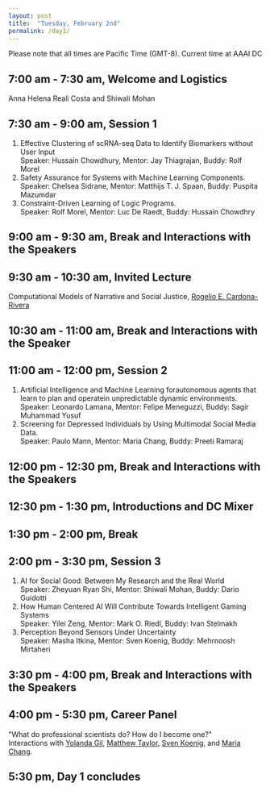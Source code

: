 ```yaml
---
layout: post
title:  "Tuesday, February 2nd"
permalink: /day1/
---
```


Please note that all times are Pacific Time (GMT-8). Current time at <a href="//24timezones.com/usa_time/ca_santa_clara/cupertino.php" style="text-decoration: none" class="clock24" id="tz24-1612034565-cu106157-eyJob3VydHlwZSI6MTIsInNob3dkYXRlIjoiMCIsInNob3dzZWNvbmRzIjoiMCIsInNob3d0aW1lem9uZSI6IjEiLCJ0eXBlIjoiZCIsImxhbmciOiJlbiJ9" title="Cupertino actual time" target="_blank" rel="nofollow">AAAI DC</a>
<script type="text/javascript" src="//w.24timezones.com/l.js" async></script>


7:00 am - 7:30 am, Welcome and Logistics 
----
Anna Helena Reali Costa and Shiwali Mohan

7:30 am - 9:00 am, Session 1
-----
1. Effective Clustering of scRNA-seq Data to Identify Biomarkers without User Input \
   Speaker: Hussain Chowdhury, Mentor: Jay Thiagrajan, Buddy: Rolf Morel
2. Safety Assurance for Systems with Machine Learning Components. \
   Speaker: Chelsea Sidrane, Mentor: Matthijs T. J. Spaan, Buddy: Puspita Mazumdar
3. Constraint-Driven Learning of Logic Programs. \
   Speaker: Rolf Morel, Mentor: Luc De Raedt, Buddy: Hussain Chowdhry
   
9:00 am - 9:30 am, Break and Interactions with the Speakers
----

9:30 am - 10:30 am, Invited Lecture
-----
Computational Models of Narrative and Social Justice, [Rogelio E. Cardona-Rivera](http://www.rogel.io/)

10:30 am - 11:00 am, Break and Interactions with the Speaker
----

11:00 am - 12:00 pm, Session 2
-----
1. Artificial Intelligence and Machine Learning forautonomous agents that learn to plan and operatein unpredictable dynamic environments. \
   Speaker: Leonardo Lamana, Mentor: Felipe Meneguzzi, Buddy: Sagir Muhammad Yusuf
2. Screening for Depressed Individuals by Using Multimodal Social Media Data. \
   Speaker: Paulo Mann, Mentor: Maria Chang, Buddy: Preeti Ramaraj
   
12:00 pm - 12:30 pm, Break and Interactions with the Speakers
-----

12:30 pm - 1:30 pm, Introductions and DC Mixer
----

1:30 pm - 2:00 pm, Break
----

2:00 pm - 3:30 pm, Session 3
----
1. AI for Social Good: Between My Research and the Real World \
   Speaker: Zheyuan Ryan Shi, Mentor: Shiwali Mohan, Buddy: Dario Guidotti
2. How Human Centered AI Will Contribute Towards Intelligent Gaming Systems \
   Speaker: Yilei Zeng, Mentor: Mark O. Riedl, Buddy: Ivan Stelmakh
3. Perception Beyond Sensors Under Uncertainty \
   Speaker: Masha Itkina, Mentor: Sven Koenig, Buddy: Mehrnoosh Mirtaheri
   
3:30 pm - 4:00 pm, Break and Interactions with the Speakers
----

4:00 pm - 5:30 pm, Career Panel
----

"What do professional scientists do? How do I become one?" \
Interactions with [Yolanda Gil](https://aaaidc.github.io/dc2021/panelists/gil/), [Matthew Taylor](https://aaaidc.github.io/dc2021/panelists/taylor/), [Sven Koenig](https://aaaidc.github.io/dc2021/panelists/koenig/), and [Maria Chang](https://aaaidc.github.io/dc2021/panelists/chang/).

5:30 pm, Day 1 concludes
----

   
  

